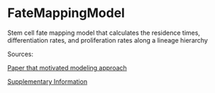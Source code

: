 # FateMappingModel

Stem cell fate mapping model that calculates the residence times, differentiation rates, and proliferation rates along a lineage hierarchy

Sources:

[Paper that motivated modeling approach](https://www.nature.com/articles/nature14242)

[Supplementary Information](https://static-content.springer.com/esm/art%3A10.1038%2Fnature14242/MediaObjects/41586_2015_BFnature14242_MOESM135_ESM.pdf)
